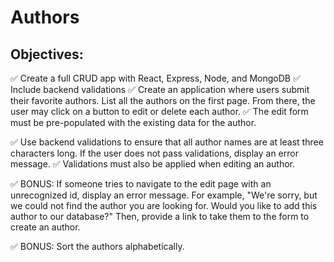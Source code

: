 # Authors
## Objectives: 
:white_check_mark: Create a full CRUD app with React, Express, Node, and MongoDB
:white_check_mark: Include backend validations
:white_check_mark: Create an application where users submit their favorite authors. List all the authors on the first page. From there, the user may click on a button to edit or delete each author. 
:white_check_mark: The edit form must be pre-populated with the existing data for the author. 

:white_check_mark: Use backend validations to ensure that all author names are at least three characters long. If the user does not pass validations, display an error message. :white_check_mark: Validations must also be applied when editing an author. 

:white_check_mark: BONUS: If someone tries to navigate to the edit page with an unrecognized id, display an error message. For example, "We're sorry, but we could not find the author you are looking for. Would you like to add this author to our database?" Then, provide a link to take them to the form to create an author. 

:white_check_mark: BONUS: Sort the authors alphabetically.